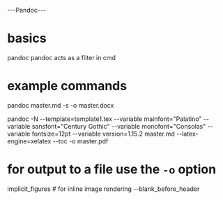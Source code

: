---Pandoc---

# basics

pandoc pandoc acts as a filter in cmd


# example commands

pandoc master.md -s -o master.docx

pandoc -N --template=template1.tex --variable mainfont="Palatino" --variable sansfont="Century Gothic" --variable monofont="Consolas" --variable fontsize=12pt --variable version=1.15.2 master.md --latex-engine=xelatex --toc -o master.pdf


# for output to a file use the ```-o``` option

implicit_figures # for inline image rendering
--blank_before_header